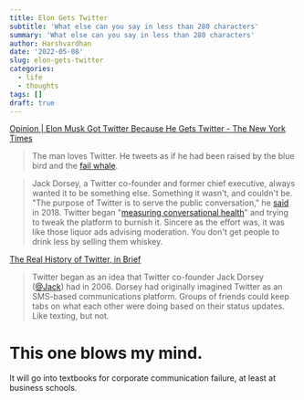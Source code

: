 ```yaml
---
title: Elon Gets Twitter
subtitle: 'What else can you say in less than 280 characters'
summary: 'What else can you say in less than 280 characters'
author: Harshvardhan
date: '2022-05-08'
slug: elon-gets-twitter
categories:
  - life
  - thoughts
tags: []
draft: true
---
```


[Opinion \| Elon Musk Got Twitter Because He Gets Twitter - The New York Times](https://www.nytimes.com/2022/04/27/opinion/elon-musk-twitter.html)

> The man loves Twitter. He tweets as if he had been raised by the blue bird and the [fail whale](https://archive.ph/o/343qJ/https://www.techopedia.com/definition/1987/fail-whale).

> Jack Dorsey, a Twitter co-founder and former chief executive, always wanted it to be something else. Something it wasn't, and couldn't be. "The purpose of Twitter is to serve the public conversation," he [said](https://archive.ph/o/343qJ/https://www.intelligence.senate.gov/sites/default/files/documents/os-jdorsey-090518.pdf) in 2018. Twitter began "[measuring conversational health](https://archive.ph/o/343qJ/https://blog.twitter.com/en_us/topics/company/2018/measuring_healthy_conversation)" and trying to tweak the platform to burnish it. Sincere as the effort was, it was like those liquor ads advising moderation. You don't get people to drink less by selling them whiskey.

[The Real History of Twitter, in Brief](https://www.lifewire.com/history-of-twitter-3288854)

> Twitter began as an idea that Twitter co-founder Jack Dorsey ([\@Jack](https://twitter.com/jack)) had in 2006. Dorsey had originally imagined Twitter as an SMS-based communications platform. Groups of friends could keep tabs on what each other were doing based on their status updates. Like texting, but not.



# This one blows my mind.

It will go into textbooks for corporate communication failure, at least at business schools.


